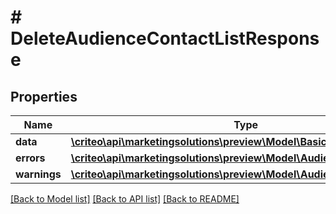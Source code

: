 # # DeleteAudienceContactListResponse

## Properties

Name | Type | Description | Notes
------------ | ------------- | ------------- | -------------
**data** | [**\criteo\api\marketingsolutions\preview\Model\BasicAudienceDefinition**](BasicAudienceDefinition.md) |  |
**errors** | [**\criteo\api\marketingsolutions\preview\Model\AudienceError[]**](AudienceError.md) |  |
**warnings** | [**\criteo\api\marketingsolutions\preview\Model\AudienceWarning[]**](AudienceWarning.md) |  |

[[Back to Model list]](../../README.md#models) [[Back to API list]](../../README.md#endpoints) [[Back to README]](../../README.md)
